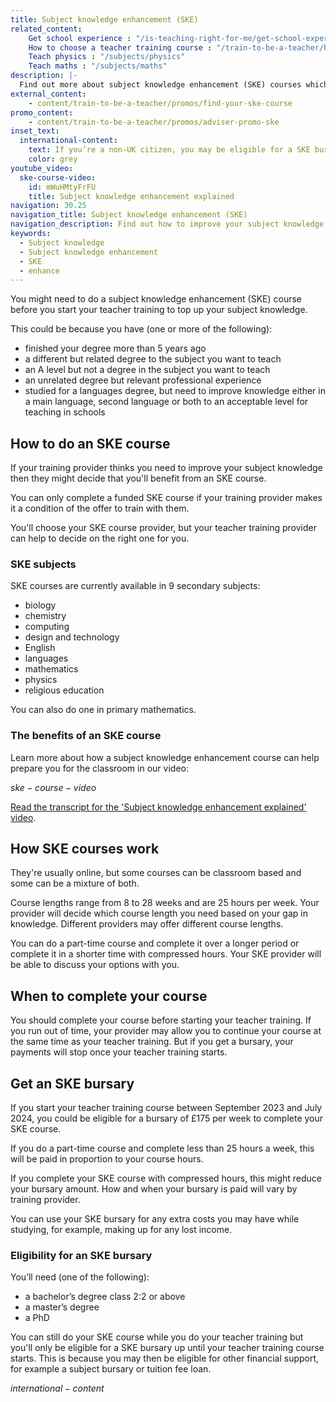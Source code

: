 ```yaml
---
title: Subject knowledge enhancement (SKE)
related_content:
    Get school experience : "/is-teaching-right-for-me/get-school-experience"
    How to choose a teacher training course : "/train-to-be-a-teacher/how-to-choose-your-teacher-training-course"
    Teach physics : "/subjects/physics"
    Teach maths : "/subjects/maths"
description: |-
  Find out more about subject knowledge enhancement (SKE) courses which will help you brush up your knowledge on the subject you want to teach.
external_content:
    - content/train-to-be-a-teacher/promos/find-your-ske-course
promo_content:
    - content/train-to-be-a-teacher/promos/adviser-promo-ske
inset_text:
  international-content:
    text: If you’re a non-UK citizen, you may be eligible for a SKE bursary if you’re training to teach physics or modern foreign languages.
    color: grey
youtube_video:
  ske-course-video:
    id: mWuHMtyFrFU
    title: Subject knowledge enhancement explained
navigation: 30.25
navigation_title: Subject knowledge enhancement (SKE)
navigation_description: Find out how to improve your subject knowledge with a subject knowledge enhancement course.
keywords:
  - Subject knowledge
  - Subject knowledge enhancement
  - SKE
  - enhance
---
```


You might need to do a subject knowledge enhancement (SKE) course before you start your teacher training to top up your subject knowledge.

This could be because you have (one or more of the following):

* finished your degree more than 5 years ago
* a different but related degree to the subject you want to teach
* an A level but not a degree in the subject you want to teach
* an unrelated degree but relevant professional experience
* studied for a languages degree, but need to improve knowledge either in a main language, second language or both to an acceptable level for teaching in schools

## How to do an SKE course

If your training provider thinks you need to improve your subject knowledge then they might decide that you'll benefit from an SKE course. 

You can only complete a funded SKE course if your training provider makes it a condition of the offer to train with them.

You'll choose your SKE course provider, but your teacher training provider can help to decide on the right one for you.

### SKE subjects

SKE courses are currently available in 9 secondary subjects:

* biology
* chemistry
* computing
* design and technology
* English
* languages
* mathematics
* physics
* religious education

You can also do one in primary mathematics.

### The benefits of an SKE course

Learn more about how a subject knowledge enhancement course can help prepare you for the classroom in our video:

$ske-course-video$

 [Read the transcript for the 'Subject knowledge enhancement explained' video](/how-to-apply-for-teacher-training/ske-explained-transcript).
 
## How SKE courses work

They're usually online, but some courses can be classroom based and some can be a mixture of both. 

Course lengths range from 8 to 28 weeks and are 25 hours per week. Your provider will decide which course length you need based on your gap in knowledge. Different providers may offer different course lengths.

You can do a part-time course and complete it over a longer period or complete it in a shorter time with compressed hours. Your SKE provider will be able to discuss your options with you.

## When to complete your course

You should complete your course before starting your teacher training. If you run out of time, your provider may allow you to continue your course at the same time as your teacher training. But if you get a bursary, your payments will stop once your teacher training starts. 

## Get an SKE bursary

If you start your teacher training course between September 2023 and July 2024, you could be eligible for a bursary of £175 per week to complete your SKE course. 

If you do a part-time course and complete less than 25 hours a week, this will be paid in proportion to your course hours.

If you complete your SKE course with compressed hours, this might reduce your bursary amount. How and when your bursary is paid will vary by training provider.

You can use your SKE bursary for any extra costs you may have while studying, for example, making up for any lost income.

### Eligibility for an SKE bursary

You’ll need (one of the following):

* a bachelor’s degree class 2:2 or above
* a master’s degree
* a PhD

You can still do your SKE course while you do your teacher training but you'll only be eligible for a SKE bursary up until your teacher training course starts. This is because you may then be eligible for other financial support, for example a subject bursary or tuition fee loan.

$international-content$
